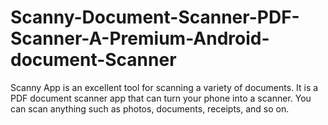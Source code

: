 # Scanny-Document-Scanner-PDF-Scanner-A-Premium-Android-document-Scanner
Scanny App is an excellent tool for scanning a variety of documents. It is a PDF document scanner app that can turn your phone into a scanner. You can scan anything such as photos, documents, receipts, and so on.
